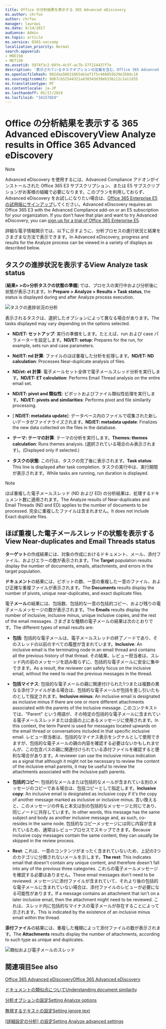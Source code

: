 ```yaml
---
title: Office の分析結果を表示する 365 Advanced eDiscovery
ms.author: chrfox
author: chrfox
manager: laurawi
ms.date: 9/14/2017
audience: Admin
ms.topic: article
ms.service: O365-seccomp
localization_priority: Normal
search.appverid:
- MOE150
- MET150
ms.assetid: 5974f3c2-89fe-4c5f-ac7b-57f214437f7e
description: '表示されているタスクオプションの定義を含む、Office 365 Advanced eDiscovery の分析プロセスの結果を表示する場所について説明します。  '
ms.openlocfilehash: 092daa506316b5eb1ef1f5c466055b29e350dc18
ms.sourcegitcommit: 9d67cb52544321a430343d39eb336112c1a11d35
ms.translationtype: MT
ms.contentlocale: ja-JP
ms.lasthandoff: 05/17/2019
ms.locfileid: "34157859"
---
```

# <a name="view-analyze-results-in-office-365-advanced-ediscovery"></a><span data-ttu-id="cc776-103">Office の分析結果を表示する 365 Advanced eDiscovery</span><span class="sxs-lookup"><span data-stu-id="cc776-103">View Analyze results in Office 365 Advanced eDiscovery</span></span>

> [!NOTE]
> <span data-ttu-id="cc776-p101">Advanced eDiscovery を使用するには、Advanced Compliance アドオンがインストールされた Office 365 E3 サブスクリプション、または E5 サブスクリプションがお客様の組織で必要になります。このプランを利用しておらず、Advanced eDiscovery をお試しになりたい場合は、[Office 365 Enterprise E5 の試用版にサインアップ](https://go.microsoft.com/fwlink/p/?LinkID=698279)してください。</span><span class="sxs-lookup"><span data-stu-id="cc776-p101">Advanced eDiscovery requires an Office 365 E3 with the Advanced Compliance add-on or an E5 subscription for your organization. If you don't have that plan and want to try Advanced eDiscovery, you can [sign up for a trial of Office 365 Enterprise E5](https://go.microsoft.com/fwlink/p/?LinkID=698279).</span></span> 
  
<span data-ttu-id="cc776-106">詳細な電子情報開示では、以下に示すように、分析プロセスの進行状況と結果をさまざまな方法で表示できます。</span><span class="sxs-lookup"><span data-stu-id="cc776-106">In Advanced eDiscovery, progress and results for the Analyze process can be viewed in a variety of displays as described below.</span></span>
  
## <a name="view-analyze-task-status"></a><span data-ttu-id="cc776-107">タスクの進捗状況を表示する</span><span class="sxs-lookup"><span data-stu-id="cc776-107">View Analyze task status</span></span>

<span data-ttu-id="cc776-108">[**結果\> \>の\>分析タスクの状態の準備**] では、プロセスの実行中および分析後に状態が表示されます。</span><span class="sxs-lookup"><span data-stu-id="cc776-108">In **Prepare \> Analyze \> Results \> Task status**, the status is displayed during and after Analyze process execution.</span></span> 
  
![タスクの進捗状況の分析](media/d0372978-ce08-4f4e-a1fc-aa918ae44364.png)
  
<span data-ttu-id="cc776-110">表示されるタスクは、選択したオプションによって異なる場合があります。</span><span class="sxs-lookup"><span data-stu-id="cc776-110">The tasks displayed may vary depending on the options selected.</span></span> 
  
- <span data-ttu-id="cc776-111">**ND/ET: セットアップ**: 実行の準備をします。たとえば、run および case パラメーターを設定します。</span><span class="sxs-lookup"><span data-stu-id="cc776-111">**ND/ET: setup**: Prepares for the run, for example, sets run and case parameters.</span></span>
    
- <span data-ttu-id="cc776-112">**Nd/ET: nd 計算**: ファイルのほぼ重複した分析を処理します。</span><span class="sxs-lookup"><span data-stu-id="cc776-112">**ND/ET: ND calculation**: Processes Near-duplicate analysis of files.</span></span>
    
- <span data-ttu-id="cc776-113">**ND/et: et 計算**: 電子メールセット全体で電子メールスレッド分析を実行します。</span><span class="sxs-lookup"><span data-stu-id="cc776-113">**ND/ET: ET calculation**: Performs Email Thread analysis on the entire email set.</span></span>
    
- <span data-ttu-id="cc776-114">**ND/ET: pivot and 類似性**: ピボットおよびファイル類似性処理を実行します。</span><span class="sxs-lookup"><span data-stu-id="cc776-114">**ND/ET: pivots and similarities**: Performs pivot and file similarity processing.</span></span>
    
- <span data-ttu-id="cc776-115">[ **ND/ET: metadata update**]: データベース内のファイルで収集された新しいデータがファイナライズされます。</span><span class="sxs-lookup"><span data-stu-id="cc776-115">**ND/ET: metadata update**: Finalizes the new data collected on the files in the database.</span></span>
    
- <span data-ttu-id="cc776-116">**テーマ: テーマの計算**: テーマの分析を実行します。</span><span class="sxs-lookup"><span data-stu-id="cc776-116">**Themes: themes calculation**: Runs themes analysis.</span></span> <span data-ttu-id="cc776-117">(選択されている場合のみ表示されます)。</span><span class="sxs-lookup"><span data-stu-id="cc776-117">(Displayed only if selected.)</span></span>
    
- <span data-ttu-id="cc776-118">**タスクの状態**: この行は、タスクの完了後に表示されます。</span><span class="sxs-lookup"><span data-stu-id="cc776-118">**Task status**: This line is displayed after task completion.</span></span> <span data-ttu-id="cc776-119">タスクの実行中は、実行期間が表示されます。</span><span class="sxs-lookup"><span data-stu-id="cc776-119">While tasks are running, run duration is displayed.</span></span>
    
> [!NOTE]
> <span data-ttu-id="cc776-120">ほぼ重複した電子メールスレッド (ND および ED) の分析結果は、処理するドキュメント数に適用されます。</span><span class="sxs-lookup"><span data-stu-id="cc776-120">The Analyze results of Near-duplicates and Email Threads (ND and ED) applies to the number of documents to be processed.</span></span> <span data-ttu-id="cc776-121">完全に重複したファイルは含まれません。</span><span class="sxs-lookup"><span data-stu-id="cc776-121">It does not include Exact duplicate files.</span></span> 
  
## <a name="view-near-duplicates-and-email-threads-status"></a><span data-ttu-id="cc776-122">ほぼ重複した電子メールスレッドの状態を表示する</span><span class="sxs-lookup"><span data-stu-id="cc776-122">View Near-duplicates and Email Threads status</span></span>

<span data-ttu-id="cc776-123">**ターゲット**の作成結果には、対象の作成におけるドキュメント、メール、添付ファイル、およびエラーの数が表示されます。</span><span class="sxs-lookup"><span data-stu-id="cc776-123">The **Target** population results display the number of documents, emails, attachments, and errors in the target population.</span></span> 
  
<span data-ttu-id="cc776-124">**ドキュメント**の結果には、ピボットの数、一意の重複した一意のファイル、および正確な重複ファイルが表示されます。</span><span class="sxs-lookup"><span data-stu-id="cc776-124">The **Documents** results display the number of pivots, unique near-duplicates, and exact duplicate files.</span></span> 
  
<span data-ttu-id="cc776-125">電子**メール**の結果には、包括数、包括的な一意の包括的コピー、および残りの電子メールメッセージの数が表示されます。</span><span class="sxs-lookup"><span data-stu-id="cc776-125">The **Emails** results display the number of inclusive, inclusive minus, unique inclusive copies, and the rest of the email messages.</span></span> <span data-ttu-id="cc776-126">さまざまな種類の電子メールの結果は次のとおりです。</span><span class="sxs-lookup"><span data-stu-id="cc776-126">The different types of email results are:</span></span> 
  
- <span data-ttu-id="cc776-127">**包括**: 包括的な電子メールは、電子メールスレッドの終了ノードであり、そのスレッドの以前のすべての履歴が含まれています。</span><span class="sxs-lookup"><span data-stu-id="cc776-127">**Inclusive**: An inclusive email is the terminating node in an email thread and contains all the previous history of that thread.</span></span> <span data-ttu-id="cc776-128">その結果、レビュー担当者は、スレッド内の前のメッセージを読み取らずに、包括的な電子メールに安全に集中できます。</span><span class="sxs-lookup"><span data-stu-id="cc776-128">As a result, the reviewer can safely focus on the inclusive email, without the need to read the previous messages in the thread.</span></span> 
    
- <span data-ttu-id="cc776-129">**包括マイナス**: 包括的な電子メールの親に関連付けられた1つまたは複数の異なる添付ファイルがある場合は、包括的な電子メールが包括を差し引いたものとして指定されます。</span><span class="sxs-lookup"><span data-stu-id="cc776-129">**Inclusive minus**: An inclusive email is designated as inclusive minus if there are one or more different attachments associated with the parents of the inclusive message.</span></span> <span data-ttu-id="cc776-130">このコンテキストでは、"Parent" という用語が、その特定の包括的な電子メールに含まれている電子メールスレッドまたは会話の上にあるメッセージに使用されます。</span><span class="sxs-lookup"><span data-stu-id="cc776-130">In this context, the term Parent is used for messages located upwards on the email thread or conversations included in that specific inclusive email.</span></span> <span data-ttu-id="cc776-131">レビュー担当者は、包括的なマイナス表示をシグナルとして使用できますが、包括的な電子メールの親の内容を確認する必要はないかもしれませんが、この包含パスの親に関連付けられている添付ファイルを確認すると便利な場合があります。</span><span class="sxs-lookup"><span data-stu-id="cc776-131">A reviewer can use the inclusive minus indication as a signal that although it might not be necessary to review the content of the inclusive email parents, it may be useful to review the attachments associated with the inclusive path parents.</span></span> 
    
- <span data-ttu-id="cc776-132">**包括的コピー**: 包括的なメールまたは包括的なメールが含まれている別のメッセージのコピーである場合は、包括コピーとして指定します。</span><span class="sxs-lookup"><span data-stu-id="cc776-132">**Inclusive copy**: An inclusive email is designated as inclusive copy if it's the copy of another message marked as inclusive or inclusive minus.</span></span> <span data-ttu-id="cc776-133">言い換えると、このメッセージの件名と本文は別の包括的なメッセージと同じであり、同じノードに共存しています。</span><span class="sxs-lookup"><span data-stu-id="cc776-133">In other words, this message has the same subject and body as another inclusive message and, as such, co-resides in the same node.</span></span> <span data-ttu-id="cc776-134">包括的なコピーメッセージには同じ内容が含まれているため、通常はレビュープロセスでスキップできます。</span><span class="sxs-lookup"><span data-stu-id="cc776-134">Because inclusive copy messages contain the same content, they can usually be skipped in the review process.</span></span> 
    
- <span data-ttu-id="cc776-135">**Rest**: これは、一意のコンテンツがまったく含まれていないため、上記の3つのカテゴリに分類されないメールを示します。</span><span class="sxs-lookup"><span data-stu-id="cc776-135">**The rest**: This indicates email that doesn't contain any unique content, and therefore doesn't fall into any of the previous three categories.</span></span> <span data-ttu-id="cc776-136">これらの電子メールメッセージを確認する必要はありません。</span><span class="sxs-lookup"><span data-stu-id="cc776-136">These email messages don't need to be reviewed.</span></span> <span data-ttu-id="cc776-137">メッセージに添付ファイルが含まれていて、それより後の包括的な電子メールに含まれていない場合は、添付ファイルのレビューが必要になる可能性があります。</span><span class="sxs-lookup"><span data-stu-id="cc776-137">If a message contains an attachment that isn't on a later inclusive email, then the attachment might need to be reviewed.</span></span> <span data-ttu-id="cc776-138">これは、スレッド内に包括的なマイナスの電子メールが存在することによって示されます。</span><span class="sxs-lookup"><span data-stu-id="cc776-138">This is indicated by the existence of an inclusive minus email within the thread.</span></span>
    
<span data-ttu-id="cc776-139">**添付ファイル**の結果には、重複した種類によって添付ファイルの数が表示されます。</span><span class="sxs-lookup"><span data-stu-id="cc776-139">The **Attachments** results display the number of attachments, according to such type as unique and duplicates.</span></span> 
  
![類似および電子メールのスレッド](media/54491303-0ee3-4739-b42e-d1ee486842fd.png)
  
## <a name="see-also"></a><span data-ttu-id="cc776-141">関連項目</span><span class="sxs-lookup"><span data-stu-id="cc776-141">See also</span></span>

[<span data-ttu-id="cc776-142">Office 365 Advanced eDiscovery</span><span class="sxs-lookup"><span data-stu-id="cc776-142">Office 365 Advanced eDiscovery</span></span>](office-365-advanced-ediscovery.md)
  
[<span data-ttu-id="cc776-143">ドキュメントの類似点について</span><span class="sxs-lookup"><span data-stu-id="cc776-143">Understanding document similarity</span></span>](understand-document-similarity-in-advanced-ediscovery.md)
  
[<span data-ttu-id="cc776-144">分析オプションの設定</span><span class="sxs-lookup"><span data-stu-id="cc776-144">Setting Analyze options</span></span>](set-analyze-options-in-advanced-ediscovery.md)
  
[<span data-ttu-id="cc776-145">無視するテキストの設定</span><span class="sxs-lookup"><span data-stu-id="cc776-145">Setting ignore text</span></span>](set-ignore-text-in-advanced-ediscovery.md)
  
<span data-ttu-id="cc776-146">[[詳細設定の分析] の設定](view-analyze-results-in-advanced-ediscovery.md)</span><span class="sxs-lookup"><span data-stu-id="cc776-146">[Setting Analyze advanced settings](view-analyze-results-in-advanced-ediscovery.md)</span></span>

